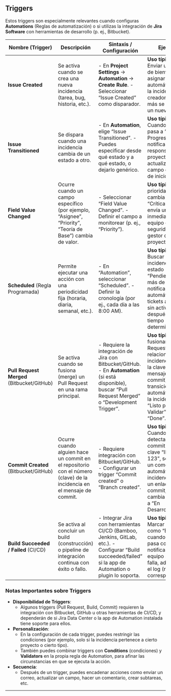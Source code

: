 ## **Triggers**

Estos triggers son especialmente relevantes cuando configuras **Automations** (Reglas de automatización) o si utilizas la integración de **Jira Software** con herramientas de desarrollo (p. ej., Bitbucket).

| Nombre (Trigger) | Descripción | Sintaxis / Configuración | Ejemplo |
| ----- | ----- | ----- | ----- |
| **Issue Created** | Se activa cuando se crea una nueva incidencia (tarea, bug, historia, etc.). | \- En **Project Settings** → **Automation** → **Create Rule**. \- Seleccionar “Issue Created” como disparador. | **Uso típico:** Enviar un correo de bienvenida o asignar automáticamente la incidencia al creador, nada más se registra un nuevo ticket. |
| **Issue Transitioned** | Se dispara cuando una incidencia cambia de un estado a otro. | \- En **Automation**, elige “Issue Transitioned”. \- Puedes especificar desde qué estado y a qué estado, o dejarlo genérico. | **Uso típico:** Cuando un ticket pasa a “En Progreso”, notifica al responsable del proyecto o actualiza un campo de fecha de inicio. |
| **Field Value Changed** | Ocurre cuando un campo específico (por ejemplo, “Asignee”, “Priority”, “Teoría de Base”) cambia de valor. | \- Seleccionar “Field Value Changed”. \- Definir el campo a monitorear (p. ej., “Priority”). | **Uso típico:** Si la prioridad se cambia a “Crítica”, se envía una alerta inmediata al equipo de seguridad o al gestor del proyecto. |
| **Scheduled** (Regla Programada) | Permite ejecutar una acción con una periodicidad fija (horaria, diaria, semanal, etc.). | \- En “Automation”, seleccionar “Scheduled”. \- Definir la cronología (por ej., cada día a las 8:00 AM). | **Uso típico:** Buscar incidencias en estado “Pendiente” por más de X días y notificar, o cerrar automáticamente tickets antiguos sin actividad después de un tiempo determinado. |
| **Pull Request Merged** (Bitbucket/GitHub) | Se activa cuando se fusiona (merge) un Pull Request en una rama principal. | \- Requiere la integración de Jira con Bitbucket/GitHub. \- En **Automation** (si está disponible), buscar “Pull Request Merged” o “Development Trigger”. | **Uso típico:** Al fusionar un Pull Request relacionado a la incidencia (con la clave en el mensaje del commit), se transiciona automáticamente la incidencia a “Listo para Validar” o “Done”. |
| **Commit Created** (Bitbucket/GitHub) | Ocurre cuando alguien hace un commit en el repositorio con el número (clave) de la incidencia en el mensaje de commit. | \- Requiere integración con Bitbucket/GitHub. \- Configurar un trigger “Commit created” o “Branch created”. | **Uso típico:** Cuando se detecta un commit con la clave “INVEST-123”, se añade un comentario automático en la incidencia con un enlace al commit, o se cambia el estado a “En Desarrollo”. |
| **Build Succeeded / Failed** (CI/CD) | Se activa al concluir un build (construcción) o pipeline de integración continua con éxito o fallo. | \- Integrar Jira con herramientas CI/CD (Bamboo, Jenkins, GitLab, etc.). \- Configurar “Build succeeded/failed” si la app de Automation o plugin lo soporta. | **Uso típico:** Marcar un ticket como “En Test” cuando el build pasa con éxito, o notificar al equipo si el build falla, adjuntando el log (registro) correspondiente. |

### **Notas Importantes sobre Triggers**

* **Disponibilidad de Triggers**:  
  * Algunos triggers (Pull Request, Build, Commit) requieren la integración con Bitbucket, GitHub u otras herramientas de CI/CD, y dependerán de si Jira Data Center o la app de Automation instalada tiene soporte para ellos.  
* **Personalización**:  
  * En la configuración de cada trigger, puedes restringir las condiciones (por ejemplo, solo si la incidencia pertenece a cierto proyecto o cierto tipo).  
  * También puedes combinar triggers con **Conditions** (condiciones) y **Validators** en la propia regla de Automation, para afinar las circunstancias en que se ejecuta la acción.  
* **Secuencia**:  
  * Después de un trigger, puedes encadenar acciones como enviar un correo, actualizar un campo, hacer un comentario, crear subtareas, etc.
---
